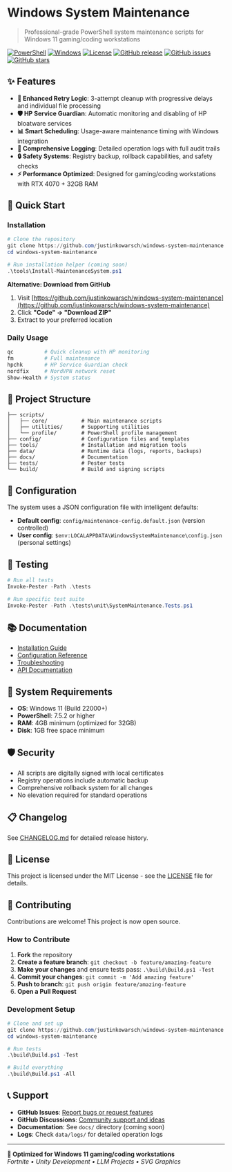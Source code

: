 # Windows System Maintenance

> Professional-grade PowerShell system maintenance scripts for Windows 11 gaming/coding workstations

[![PowerShell](https://img.shields.io/badge/PowerShell-7.5.2-blue.svg)](https://github.com/PowerShell/PowerShell)
[![Windows](https://img.shields.io/badge/Windows-11-blue.svg)](https://www.microsoft.com/windows)
[![License](https://img.shields.io/badge/License-MIT-green.svg)](LICENSE)
[![GitHub release](https://img.shields.io/github/v/release/justinkowarsch/windows-system-maintenance)](https://github.com/justinkowarsch/windows-system-maintenance/releases)
[![GitHub issues](https://img.shields.io/github/issues/justinkowarsch/windows-system-maintenance)](https://github.com/justinkowarsch/windows-system-maintenance/issues)
[![GitHub stars](https://img.shields.io/github/stars/justinkowarsch/windows-system-maintenance)](https://github.com/justinkowarsch/windows-system-maintenance/stargazers)

## ✨ Features

- **🔄 Enhanced Retry Logic**: 3-attempt cleanup with progressive delays and individual file processing
- **🛡️ HP Service Guardian**: Automatic monitoring and disabling of HP bloatware services  
- **📊 Smart Scheduling**: Usage-aware maintenance timing with Windows integration
- **📝 Comprehensive Logging**: Detailed operation logs with full audit trails
- **🔒 Safety Systems**: Registry backup, rollback capabilities, and safety checks
- **⚡ Performance Optimized**: Designed for gaming/coding workstations with RTX 4070 + 32GB RAM

## 🚀 Quick Start

### Installation
```powershell
# Clone the repository
git clone https://github.com/justinkowarsch/windows-system-maintenance.git
cd windows-system-maintenance

# Run installation helper (coming soon)
.\tools\Install-MaintenanceSystem.ps1
```

**Alternative: Download from GitHub**
1. Visit [https://github.com/justinkowarsch/windows-system-maintenance](https://github.com/justinkowarsch/windows-system-maintenance)
2. Click **"Code" → "Download ZIP"**
3. Extract to your preferred location

### Daily Usage
```powershell
qc          # Quick cleanup with HP monitoring
fm          # Full maintenance  
hpchk       # HP Service Guardian check
nordfix     # NordVPN network reset
Show-Health # System status
```

## 📁 Project Structure

```
├── scripts/
│   ├── core/           # Main maintenance scripts
│   ├── utilities/      # Supporting utilities  
│   └── profile/        # PowerShell profile management
├── config/             # Configuration files and templates
├── tools/              # Installation and migration tools
├── data/               # Runtime data (logs, reports, backups)
├── docs/               # Documentation
├── tests/              # Pester tests
└── build/              # Build and signing scripts
```

## 🔧 Configuration

The system uses a JSON configuration file with intelligent defaults:

- **Default config**: `config/maintenance-config.default.json` (version controlled)
- **User config**: `$env:LOCALAPPDATA\WindowsSystemMaintenance\config.json` (personal settings)

## 🧪 Testing

```powershell
# Run all tests
Invoke-Pester -Path .\tests

# Run specific test suite  
Invoke-Pester -Path .\tests\unit\SystemMaintenance.Tests.ps1
```

## 📚 Documentation

- [Installation Guide](docs/INSTALLATION.md)
- [Configuration Reference](docs/CONFIGURATION.md) 
- [Troubleshooting](docs/TROUBLESHOOTING.md)
- [API Documentation](docs/API.md)

## 🎯 System Requirements

- **OS**: Windows 11 (Build 22000+)
- **PowerShell**: 7.5.2 or higher
- **RAM**: 4GB minimum (optimized for 32GB)
- **Disk**: 1GB free space minimum

## 🛡️ Security

- All scripts are digitally signed with local certificates
- Registry operations include automatic backup
- Comprehensive rollback system for all changes
- No elevation required for standard operations

## 📋 Changelog

See [CHANGELOG.md](CHANGELOG.md) for detailed release history.

## 📄 License

This project is licensed under the MIT License - see the [LICENSE](LICENSE) file for details.

## 🤝 Contributing

Contributions are welcome! This project is now open source.

### How to Contribute
1. **Fork** the repository
2. **Create a feature branch**: `git checkout -b feature/amazing-feature`
3. **Make your changes** and ensure tests pass: `.\build\Build.ps1 -Test`
4. **Commit your changes**: `git commit -m 'Add amazing feature'`
5. **Push to branch**: `git push origin feature/amazing-feature`
6. **Open a Pull Request**

### Development Setup
```powershell
# Clone and set up
git clone https://github.com/justinkowarsch/windows-system-maintenance.git
cd windows-system-maintenance

# Run tests
.\build\Build.ps1 -Test

# Build everything
.\build\Build.ps1 -All
```

## 📞 Support

- **GitHub Issues**: [Report bugs or request features](https://github.com/justinkowarsch/windows-system-maintenance/issues)
- **GitHub Discussions**: [Community support and ideas](https://github.com/justinkowarsch/windows-system-maintenance/discussions)
- **Documentation**: See `docs/` directory (coming soon)
- **Logs**: Check `data/logs/` for detailed operation logs

---

**🎯 Optimized for Windows 11 gaming/coding workstations**  
*Fortnite • Unity Development • LLM Projects • SVG Graphics*